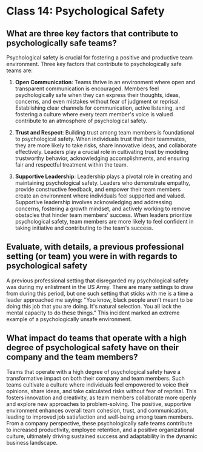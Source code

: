 # Class 14: Psychological Safety

## What are three key factors that contribute to psychologically safe teams?

Psychological safety is crucial for fostering a positive and productive team environment.
Three key factors that contribute to psychologically safe teams are:

1. **Open Communication**: Teams thrive in an environment where open and transparent communication is encouraged.
   Members feel psychologically safe when they can express their thoughts, ideas, concerns, and even mistakes without
   fear of judgment or reprisal. Establishing clear channels for communication, active listening, and fostering a
   culture where every team member's voice is valued contribute to an atmosphere of psychological safety.

2. **Trust and Respect**: Building trust among team members is foundational to psychological safety. When individuals
   trust that their teammates, they are more likely to take risks, share innovative ideas, and collaborate effectively.
   Leaders play a crucial role in cultivating trust by modeling trustworthy behavior, acknowledging accomplishments,
   and ensuring fair and respectful treatment within the team.

3. **Supportive Leadership**: Leadership plays a pivotal role in creating and maintaining psychological safety. Leaders
   who demonstrate empathy, provide constructive feedback, and empower their team members create an environment where
   individuals feel supported and valued. Supportive leadership involves acknowledging and addressing concerns, fostering
   a growth mindset, and actively working to remove obstacles that hinder team members' success. When leaders prioritize
   psychological safety, team members are more likely to feel confident in taking initiative and contributing to the
   team's success.

## Evaluate, with details, a previous professional setting (or team) you were in with regards to psychological safety

A previous professional setting that disregarded my psychological safety was during my enlistment in the US Army. There are
many settings to draw from during this period, but one such setting that sticks with me is a time a leader approached me saying:
"You know, black people aren't meant to be doing this job that you are doing. It's natural selection. You all lack the
mental capacity to do these things." This incident marked an extreme example of a psychologically unsafe environment.

## What impact do teams that operate with a high degree of psychological safety have on their company and the team members?

Teams that operate with a high degree of psychological safety have a transformative impact on both their company and team members.
Such teams cultivate a culture where individuals feel empowered to voice their opinions, share ideas, and take calculated risks
without fear of reprisal. This fosters innovation and creativity, as team members collaborate more openly and explore new approaches
to problem-solving. The positive, supportive environment enhances overall team cohesion, trust, and communication, leading to
improved job satisfaction and well-being among team members. From a company perspective, these psychologically safe teams contribute
to increased productivity, employee retention, and a positive organizational culture, ultimately driving sustained success and adaptability
in the dynamic business landscape.
